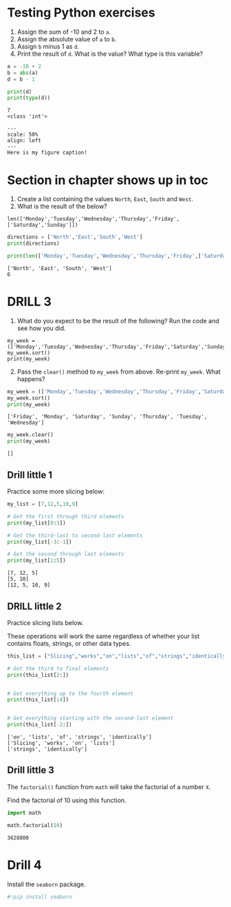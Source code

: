 # Testing Python exercises

1. Assign the sum of -10 and 2 to `a`.
2. Assign the absolute value of `a` to `b`.
3. Assign `b` minus 1 as `d`.
4. Print the result of `d`. What is the value? What type is this variable?



```python
a = -10 + 2
b = abs(a)
d = b - 1

print(d)
print(type(d))
```

    7
    <class 'int'>

```{figure} gandalf.png
---
scale: 50%
align: left
---
Here is my figure caption!
```

# Section in chapter shows up in toc

1. Create a list containing the values `North`, `East`, `South` and `West`.  
2. What is the result of the below?

```
len(['Monday','Tuesday','Wednesday','Thursday','Friday',['Saturday','Sunday']])
```


```python
directions = ['North','East','South','West']
print(directions)

print(len(['Monday','Tuesday','Wednesday','Thursday','Friday',['Saturday','Sunday']]))
```

    ['North', 'East', 'South', 'West']
    6


# DRILL 3

1. What do you expect to be the result of the following? Run the code and see how you did.

```
my_week = (['Monday','Tuesday','Wednesday','Thursday','Friday','Saturday','Sunday'])
my_week.sort()
print(my_week)
```

2. Pass the `clear()` method to `my_week` from above. Re-print `my_week`. What happens?


```python
my_week = (['Monday','Tuesday','Wednesday','Thursday','Friday','Saturday','Sunday'])
my_week.sort()
print(my_week)
```

    ['Friday', 'Monday', 'Saturday', 'Sunday', 'Thursday', 'Tuesday', 'Wednesday']



```python
my_week.clear()
print(my_week)
```

    []


## Drill little 1

Practice some more slicing below:


```python
my_list = [7,12,5,10,9]

# Get the first through third elements
print(my_list[0:3])

# Get the third-last to second-last elements
print(my_list[-3:-1])

# Get the second through last elements
print(my_list[1:5])

```

    [7, 12, 5]
    [5, 10]
    [12, 5, 10, 9]


## DRILL little 2

Practice slicing lists below. 

These operations will work the same regardless of whether your list contains floats, strings, or other data types.


```python
this_list = ["Slicing","works","on","lists","of","strings","identically"]

# Get the third to final elements
print(this_list[2:])


# Get everything up to the fourth element
print(this_list[:4])


# Get everything starting with the second-last element
print(this_list[-2:])
```

    ['on', 'lists', 'of', 'strings', 'identically']
    ['Slicing', 'works', 'on', 'lists']
    ['strings', 'identically']




## Drill little 3

The `factorial()` function from `math` will take the factorial of a number `X`.

Find the factorial of 10 using this function.


```python
import math

math.factorial(10)
```



    3628800



# Drill 4

Install the `seaborn` package.


```python
#!pip install seaborn
```
<!--stackedit_data:
eyJwcm9wZXJ0aWVzIjoidGl0bGU6IFRlc3QgYm9va1xuYXV0aG
9yOiBTYW50YSBDbGF1c1xuIiwiaGlzdG9yeSI6Wy0xOTYyOTc0
NTQzLC0xNDMwMzAxNl19
-->